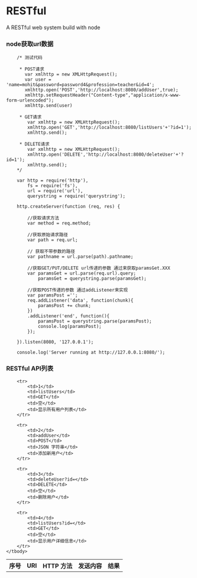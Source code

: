 # RESTful
A RESTful web system build with node

### node获取url数据

		/* 测试代码

		 * POST请求
		   var xmlhttp = new XMLHttpRequest();
		   var user = 'name=mohit&password=password4&profession=teacher&id=4';
		   xmlhttp.open('POST','http://localhost:8080/addUser',true);
		   xmlhttp.setRequestHeader("Content-type","application/x-www-form-urlencoded");
		   xmlhttp.send(user)

		 * GET请求
		    var xmlhttp = new XMLHttpRequest();
		    xmlhttp.open('GET','http://localhost:8080/listUsers'+'?id=1');
		    xmlhttp.send();

	     * DELETE请求
	        var xmlhttp = new XMLHttpRequest();
	        xmlhttp.open('DELETE','http://localhost:8080/deleteUser'+'?id=1');
	        xmlhttp.send();
		*/

		var http = require('http'),
			fs = require('fs'),
			url = require('url'),
			querystring = require('querystring');

		http.createServer(function (req, res) { 

			//获取请求方法
			var method = req.method; 

			//获取原始请求路径
			var path = req.url; 

			// 获取不带参数的路径
			var pathname = url.parse(path).pathname; 

			//获取GET/PUT/DELETE url传递的参数 通过来获取paramsGet.XXX
			var paramsGet = url.parse(req.url).query; 
				paramsGet = querystring.parse(paramsGet);

			//获取POST传递的参数 通过addListener来实现
			var paramsPost ='';  
		    req.addListener('data', function(chunk){  
		        paramsPost += chunk;  
		    })  
		    .addListener('end', function(){  
		        paramsPost = querystring.parse(paramsPost);
		        console.log(paramsPost);
		    });

		}).listen(8080, '127.0.0.1'); 

		console.log('Server running at http://127.0.0.1:8080/');

### RESTful API列表

<table style="margin:0 auto"> 
	<tbody>
		<tr>
			<th>序号</th>
			<th>URI</th>
			<th>HTTP 方法</th>
			<th>发送内容</th>
			<th>结果</th> 
		</tr>

		<tr>
			<td>1</td>
			<td>listUsers</td>
			<td>GET</td>
			<td>空</td>
			<td>显示所有用户列表</td> 
		</tr>

		<tr>
			<td>2</td>
			<td>addUser</td>
			<td>POST</td>
			<td>JSON 字符串</td>
			<td>添加新用户</td> 
		</tr>

		<tr>
			<td>3</td>
			<td>deleteUser?id=</td>
			<td>DELETE</td>
			<td>空</td>
			<td>删除用户</td> 
		</tr>

		<tr>
			<td>4</td>
			<td>listUsers?id=</td>
			<td>GET</td>
			<td>空</td>
			<td>显示用户详细信息</td> 
		</tr>
	</tbody>
</table>
